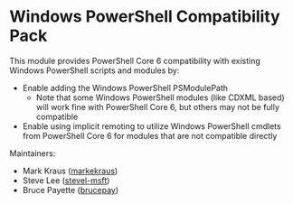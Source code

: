 # Windows PowerShell Compatibility Pack

This module provides PowerShell Core 6 compatibility with existing Windows PowerShell scripts and modules by:

- Enable adding the Windows PowerShell PSModulePath
  - Note that some Windows PowerShell modules (like CDXML based) will work fine with PowerShell Core 6, but others may not be fully compatible
- Enable using implicit remoting to utilize Windows PowerShell cmdlets from PowerShell Core 6 for modules that are not compatible directly

Maintainers:

- Mark Kraus ([markekraus](https://github.com/markekraus))
- Steve Lee ([stevel-msft](https://github.com/stevel-msft))
- Bruce Payette ([brucepay](https://github.com/brucepay))
